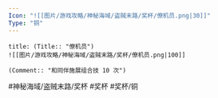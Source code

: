 ```yaml
---
Icon: "![[图片/游戏攻略/神秘海域/盗贼末路/奖杯/僚机员.png|30]]"
Type: "铜"
---
```

```ad-common-bronze-trophy
title: (Title:: "僚机员")
![[图片/游戏攻略/神秘海域/盗贼末路/奖杯/僚机员.png|100]]

(Comment:: "和同伴施展组合技 10 次")
```

#神秘海域/盗贼末路/奖杯 #奖杯 #奖杯/铜

